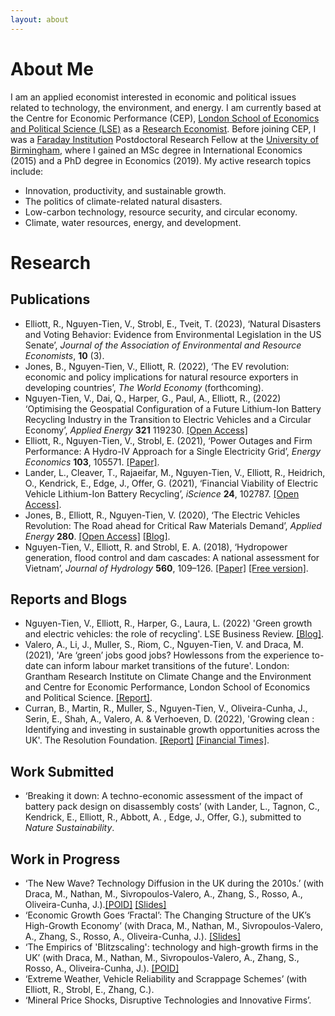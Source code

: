 ```yaml
---
layout: about 
---
```


# About Me
I am an applied economist interested in economic and political issues related to technology, the environment, and energy. I am currently based at the Centre for Economic Performance (CEP), [London School of Economics and Political Science (LSE)](https://www.lse.ac.uk) as a [Research Economist](https://cep.lse.ac.uk/_new/staff/person.asp?id=10783). Before joining CEP, I was a [Faraday Institution](https://faraday.ac.uk/) Postdoctoral Research Fellow at the [University of Birmingham](https://www.birmingham.ac.uk), where I gained an MSc degree in International Economics (2015) and a PhD degree in Economics (2019). My active research topics include:
* Innovation, productivity, and sustainable growth.
* The politics of climate-related natural disasters.
* Low-carbon technology, resource security, and circular economy.
* Climate, water resources, energy, and development.


# Research
## Publications 
* Elliott, R., Nguyen-Tien, V., Strobl, E., Tveit, T. (2023), ‘Natural Disasters and Voting Behavior: Evidence from Environmental Legislation in the US Senate’, *Journal of the Association of Environmental and Resource Economists*, **10** (3).
* Jones, B., Nguyen-Tien, V., Elliott, R. (2022), ‘The EV revolution: economic and policy implications for natural resource exporters in developing countries’,  *The World Economy* (forthcoming).
*	Nguyen-Tien, V., Dai, Q., Harper, G., Paul, A., Elliott, R., (2022) ‘Optimising the Geospatial Configuration of a Future Lithium-Ion Battery Recycling Industry in the Transition to Electric Vehicles and a Circular Economy’, *Applied Energy* **321** 119230.  [[Open Access]](https://www.sciencedirect.com/science/article/pii/S0306261922005943)
* Elliott, R., Nguyen-Tien, V., Strobl, E. (2021), ‘Power Outages and Firm Performance: A Hydro-IV Approach for a Single Electricity Grid’, *Energy Economics* **103**, 105571. [[Paper]](https://www.sciencedirect.com/science/article/pii/S0140988321004436).
* Lander, L., Cleaver, T., Rajaeifar, M., Nguyen-Tien, V., Elliott, R., Heidrich, O., Kendrick, E., Edge, J., Offer, G. (2021), ‘Financial Viability of Electric Vehicle Lithium-Ion Battery Recycling’, *iScience* **24**, 102787. [[Open Access]](https://www.sciencedirect.com/science/article/pii/S2589004221007550).
* Jones, B., Elliott, R., Nguyen-Tien, V. (2020), ‘The Electric Vehicles Revolution:  The Road ahead for Critical Raw Materials Demand’, *Applied Energy* **280**. [[Open Access]](https://www.sciencedirect.com/science/article/pii/S0306261920305845) [[Blog]](https://blog.bham.ac.uk/business-school/2020/12/03/the-electric-vehicle-revolution-will-we-run-out-of-the-critical-materials/).
* Nguyen-Tien, V., Elliott, R. and Strobl, E. A. (2018), ‘Hydropower generation, flood control and dam cascades: A national assessment for Vietnam’, *Journal of Hydrology* **560**, 109–126. [[Paper]](https://doi.org/10.1016/j.jhydrol.2018.02.063) [[Free version]](https://research.birmingham.ac.uk/portal/files/48521145/Nguyen_Tien_et_al_Hydropower_generation_Journal_of_Hydrology_2018.pdf).

## Reports and Blogs 
* Nguyen-Tien, V., Elliott, R., Harper, G., Laura, L. (2022) 'Green growth and electric vehicles: the role of
recycling'. LSE Business Review. [[Blog]](https://blogs.lse.ac.uk/businessreview/2022/07/07/green-growth-and-electric-vehicles-the-role-of-recycling/).
* Valero, A., Li, J., Muller, S., Riom, C., Nguyen-Tien, V. and Draca, M. (2021), 'Are ‘green’ jobs good jobs? Howlessons from the experience to-date can inform labour market transitions of the future'. London: Grantham Research Institute on Climate Change and the Environment and Centre for Economic Performance, London School of Economics and Political Science. [[Report]](https://cep.lse.ac.uk/pubs/download/special/cepsp39.pdf).
* Curran, B., Martin, R., Muller, S., Nguyen-Tien, V., Oliveira-Cunha, J., Serin, E., Shah, A., Valero, A. & Verhoeven, D. (2022), 'Growing clean : Identifying and investing in sustainable growth opportunities across the UK'. The Resolution Foundation. [[Report]](https://economy2030.resolutionfoundation.org/wp-content/uploads/2022/05/Growing_clean.pdf) [[Financial Times]](https://www.ft.com/content/4066afc1-aa57-4343-8f83-d2e7efb57d95?shareType=nongift).

## Work Submitted
* ‘Breaking it down: A techno-economic assessment of the impact of battery pack design on disassembly costs’ (with Lander, L.,  Tagnon, C., Kendrick, E., Elliott, R.,  Abbott, A. , Edge, J., Offer, G.), submitted to *Nature Sustainability*.

 
## Work in Progress
*	‘The New Wave? Technology Diffusion in the UK during the 2010s.’ (with Draca, M., Nathan, M., Sivropoulos-Valero, A., Zhang, S., Rosso, A., Oliveira-Cunha, J.).[[POID]](https://poid.lse.ac.uk/events/past-research-seminars.asp) [[Slides]](https://warwick.ac.uk/fac/soc/economics/staff/mdraca/new_wave_3.pdf)
*	‘Economic Growth Goes ‘Fractal’: The Changing Structure of the UK’s High-Growth Economy’ (with Draca, M., Nathan, M., Sivropoulos-Valero, A., Zhang, S., Rosso, A., Oliveira-Cunha, J.).  [[Slides]](https://escoe-website.s3.amazonaws.com/wp-content/uploads/2022/10/14104446/Session-1-Measurement.pdf)
*	‘The Empirics of 'Blitzscaling': technology and high-growth firms in the UK’ (with Draca, M., Nathan, M., Sivropoulos-Valero, A., Zhang, S., Rosso, A., Oliveira-Cunha, J.). [[POID]](https://poid.lse.ac.uk/events/past-research-seminars.asp)
*	‘Extreme Weather, Vehicle Reliability and Scrappage Schemes’ (with Elliott, R., Strobl, E., Zhang, C.).
*	‘Mineral Price Shocks, Disruptive Technologies and Innovative Firms’.


